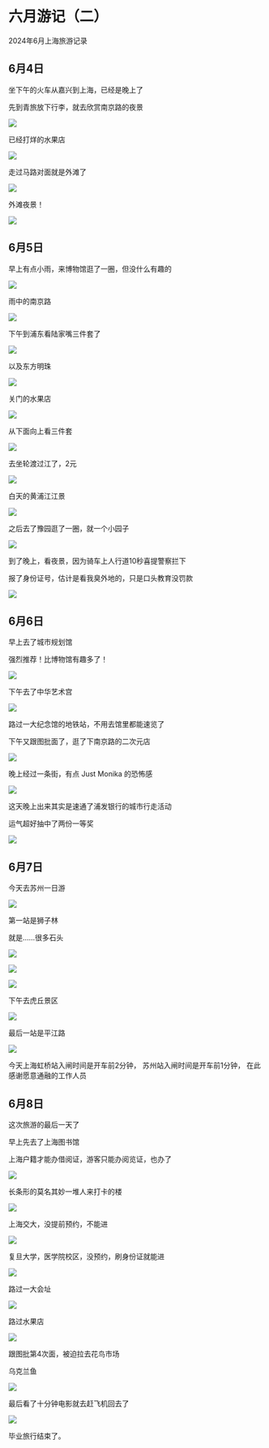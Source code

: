 # 六月游记（二）

2024年6月上海旅游记录

## 6月4日

坐下午的火车从嘉兴到上海，已经是晚上了

先到青旅放下行李，就去欣赏南京路的夜景

![](img/20240604-215557.webp)

已经打烊的水果店

![](img/20240604-221911.webp)

走过马路对面就是外滩了

![](img/20240604-223306.webp)

外滩夜景！

![](img/20240604-223645.webp)

## 6月5日

早上有点小雨，来博物馆逛了一圈，但没什么有趣的

![](img/20240605-111903.webp)

雨中的南京路

![](img/20240605-122119.webp)

下午到浦东看陆家嘴三件套了

![](img/20240605-140549.webp)

以及东方明珠

![](img/20240605-140843.webp)

关门的水果店

![](img/20240605-143345.webp)

从下面向上看三件套

![](img/20240605-145643.webp)

去坐轮渡过江了，2元

![](img/20240605-152224.webp)

白天的黄浦江江景

![](img/20240605-153538.webp)

之后去了豫园逛了一圈，就一个小园子

![](img/20240605-160200.webp)

到了晚上，看夜景，因为骑车上人行道10秒喜提警察拦下

报了身份证号，估计是看我臭外地的，只是口头教育没罚款

![](img/20240605-205218.webp)

## 6月6日

早上去了城市规划馆

强烈推荐！比博物馆有趣多了！

![](img/20240606-114328.webp)

下午去了中华艺术宫

![](img/20240606-131303.webp)

路过一大纪念馆的地铁站，不用去馆里都能速览了

下午又跟图批面了，逛了下南京路的二次元店

![](img/20240606-205519.webp)

晚上经过一条街，有点 Just Monika 的恐怖感

![](img/20240606-214048.webp)

这天晚上出来其实是速通了浦发银行的城市行走活动

运气超好抽中了两份一等奖

![](img/20240606-220040.webp)

## 6月7日

今天去苏州一日游

![](img/20240607-074724.webp)

第一站是狮子林

就是……很多石头

![](img/20240607-091834.webp)

![](img/20240607-094332.webp)

![](img/20240607-103744.webp)

下午去虎丘景区

![](img/20240607-144437.webp)

最后一站是平江路

![](img/20240607-161329.webp)

今天上海虹桥站入闸时间是开车前2分钟，
苏州站入闸时间是开车前1分钟，
在此感谢愿意通融的工作人员

## 6月8日

这次旅游的最后一天了

早上先去了上海图书馆

上海户籍才能办借阅证，游客只能办阅览证，也办了

![](img/20240608-093234.webp)

长条形的莫名其妙一堆人来打卡的楼

![](img/20240608-102321.webp)

上海交大，没提前预约，不能进

![](img/20240608-103237.webp)

复旦大学，医学院校区，没预约，刷身份证就能进

![](img/20240608-110856.webp)

路过一大会址

![](img/20240608-145555.webp)

路过水果店

![](img/20240608-150951.webp)

跟图批第4次面，被迫拉去花鸟市场

乌克兰鱼

![](img/20240608-160912.webp)

最后看了十分钟电影就去赶飞机回去了

![](img/20240608-191247.webp)

毕业旅行结束了。
